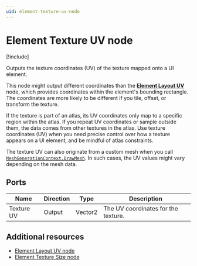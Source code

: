 ```yaml
---
uid: element-texture-uv-node
---
```


# Element Texture UV node

[!include[](include_note_uitk.md)]

Outputs the texture coordinates (UV) of the texture mapped onto a UI element.

This node might output different coordinates than the [**Element Layout UV**](xref:element-layout-uv-node) node, which provides coordinates within the element's bounding rectangle. The coordinates are more likely to be different if you tile, offset, or transform the texture.

If the texture is part of an atlas, its UV coordinates only map to a specific region within the atlas. If you repeat UV coordinates or sample outside them, the data comes from other textures in the atlas. Use texture coordinates (UV) when you need precise control over how a texture appears on a UI element, and be mindful of atlas constraints.

The texture UV can also originate from a custom mesh when you call [`MeshGenerationContext.DrawMesh`](xref:UnityEngine.UIElements.MeshGenerationContext.DrawMesh). In such cases, the UV values might vary depending on the mesh data. 

## Ports

| Name            | Direction | Type    | Description                          |
|-----------------|-----------|---------|--------------------------------------|
| Texture UV      | Output    | Vector2 | The UV coordinates for the texture.  |

## Additional resources

- [Element Layout UV node](xref:element-layout-uv-node)
- [Element Texture Size node](xref:element-texture-size-node)
